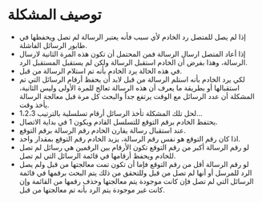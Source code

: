 ﻿# توصيف المشكلة
* إذا لم يصل للمتصل رد الخادم لأي سبب فأنه يعتبر الرسالة لم تصل ويحفظها في طابور الرسائل الفاشلة.
* إذا أعاد المتصل ارسال الرسالة فمن المحتمل أن تكون هذه المرة الثانية لارسال الرسالة، وهذا بفرض أن الخادم استقبل الرسالة ولكن لم يستقبل المستقبل الرد.
*  في هذه الحالة يرد الخادم بأنه تم استلام الرسالة من قبل.
* لكي يرد الخادم بأنه استلم الرسالة من قبل لابد أن يحفظ أرقام الرسائل التي تم استقبالها أو بطريقة ما يعرف أن هذه الرسالة تعالج للمرة الأولى وليس الثانية، المشكلة أن عدد الرسائل مع الوقت يرتفع جداً والبحث كل مرة قبل معالجة الرسالة يأخذ وقت.
* لحل تلك المشكلة تأخذ الرسائل أرقام تسلسلية بالترتيب 1،2،3...
* يحتفظ الخادم برقم التوقع للتسلسل القادم ويكون 1 في بداية الاتصال.
* عند استقبال رسالة يقارن الخادم رقم الرسالة برقم التوقع.
* اذا كان رقم التوقع هو نفس رقم الرسالة، يزيد الخادم رقم التوقع بمقدار واحد.
* لو رقم الرسالة أكبر من رقم التوقع تكون الأرقام بين الرقمين هي رسائل لم تصل للخادم ويحفظ أرقامها في قائمة الرسائل التي لم تصل.
* لو رقم الرسالة أقل من رقم التوقع فإما أن تكون تمت معالجتها من قبل ولم يصل الرد للمرسل أو أنها لم تصل من قبل وللتحقق من ذلك يتم البحث برقمها في قائمة الرسائل التي لم تصل فإن كانت موجودة يتم معالجتها وحذف رقمها من القائمة وإن كانت غير موجودة يتم الرد بأنه تم معالجتها من قبل.
